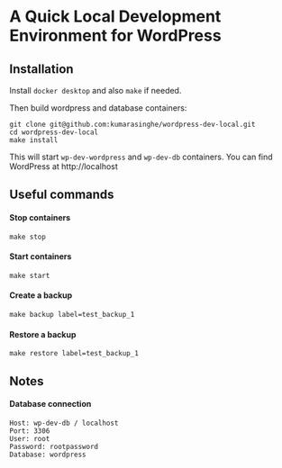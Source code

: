 # A Quick Local Development Environment for WordPress

## Installation

Install `docker desktop` and also `make` if needed. 

Then build wordpress and database containers:

    git clone git@github.com:kumarasinghe/wordpress-dev-local.git
    cd wordpress-dev-local
    make install

This will start `wp-dev-wordpress` and `wp-dev-db` containers. 
You can find WordPress at http://localhost

## Useful commands

#### Stop containers
    make stop

#### Start containers
    make start

#### Create a backup
    make backup label=test_backup_1
    
#### Restore a backup
    make restore label=test_backup_1

## Notes

#### Database connection

```
Host: wp-dev-db / localhost
Port: 3306
User: root
Password: rootpassword
Database: wordpress
```
